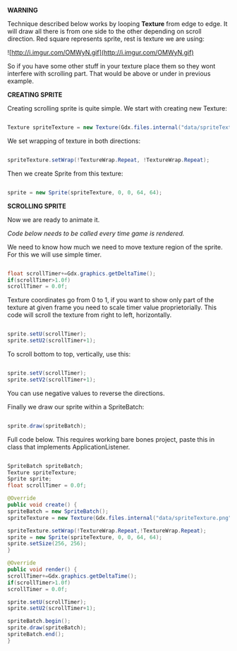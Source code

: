 **WARNING**

Technique described below works by looping **Texture** from edge to edge.
It will draw all there is from one side to the other depending on scroll direction. Red square represents sprite, rest is texture we are using:

![http://i.imgur.com/OMWyN.gif](http://i.imgur.com/OMWyN.gif)

So if you have some other stuff in your texture place them so they wont interfere with scrolling part. That would be above or under in previous example.

**CREATING SPRITE**

Creating scrolling sprite is quite simple. We start with creating new Texture:

```java

Texture spriteTexture = new Texture(Gdx.files.internal("data/spriteTexture.png"));
```

We set wrapping of texture in both directions:
```java

spriteTexture.setWrap(!TextureWrap.Repeat, !TextureWrap.Repeat);
```



Then we create Sprite from this texture:
```java

sprite = new Sprite(spriteTexture, 0, 0, 64, 64);
```
**SCROLLING SPRITE**

Now we are ready to animate it.

_Code below needs to be called every time game is rendered._

We need to know how much we need to move texture region of the sprite.
For this we will use simple timer.
```java

float scrollTimer+=Gdx.graphics.getDeltaTime();
if(scrollTimer>1.0f)
scrollTimer = 0.0f;

```

Texture coordinates go from 0 to 1, if you want to show only part of the texture at given frame you need to scale timer value proprietorially.
This code will scroll the texture from right to left, horizontally.
```java

sprite.setU(scrollTimer);
sprite.setU2(scrollTimer+1);
```

To scroll bottom to top, vertically, use this:

```java

sprite.setV(scrollTimer);
sprite.setV2(scrollTimer+1);
```

You can use negative values to reverse the directions.

Finally we draw our sprite within a SpriteBatch:
```java

sprite.draw(spriteBatch);
```

Full code below.
This requires working bare bones project, paste this in class that implements ApplicationListener.

```java

SpriteBatch spriteBatch;
Texture spriteTexture;
Sprite sprite;
float scrollTimer = 0.0f;

@Override
public void create() {
spriteBatch = new SpriteBatch();
spriteTexture = new Texture(Gdx.files.internal("data/spriteTexture.png"));

spriteTexture.setWrap(!TextureWrap.Repeat,!TextureWrap.Repeat);
sprite = new Sprite(spriteTexture, 0, 0, 64, 64);
sprite.setSize(256, 256);
}

@Override
public void render() {
scrollTimer+=Gdx.graphics.getDeltaTime();
if(scrollTimer>1.0f)
scrollTimer = 0.0f;

sprite.setU(scrollTimer);
sprite.setU2(scrollTimer+1);

spriteBatch.begin();
sprite.draw(spriteBatch);
spriteBatch.end();
}
```